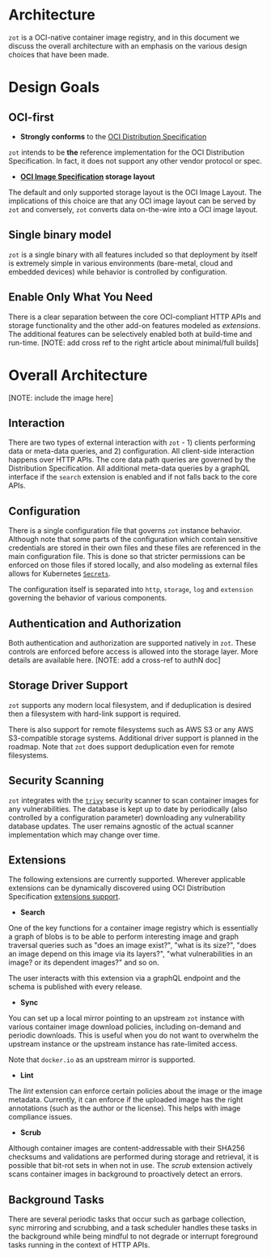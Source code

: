 # Architecture

`zot` is a OCI-native container image registry, and in this document we discuss
the overall architecture with an emphasis on the various design choices that
have been made.

# Design Goals

## OCI-first

* **Strongly conforms** to the [OCI Distribution Specification](https://github.com/opencontainers/distribution-spec)

`zot` intends to be **the** reference implementation for the OCI Distribution
Specification. In fact, it does not support any other vendor protocol or spec.

* **[OCI Image Specification](https://github.com/opencontainers/image-spec) storage layout**

The default and only supported storage layout is the OCI Image Layout. The
implications of this choice are that any OCI image layout can be served by
`zot` and conversely, `zot` converts data on-the-wire into a OCI image
layout.

## Single binary model

`zot` is a single binary with all features included so that deployment by
itself is extremely simple in various environments (bare-metal, cloud and
embedded devices) while behavior is controlled by configuration.

## Enable Only What You Need

There is a clear separation between the core OCI-compliant HTTP APIs and
storage functionality and the other add-on features modeled as _extensions_.
The additional features can be selectively enabled both at build-time and run-time.
[NOTE: add cross ref to the right article about minimal/full builds]

# Overall Architecture

[NOTE: include the image here]

## Interaction

There are two types of external interaction with `zot` - 1) clients performing
data or meta-data queries, and 2) configuration. All client-side interaction
happens over HTTP APIs. The core data path queries are governed by the
Distribution Specification. All additional meta-data queries by a graphQL
interface if the `search` extension is enabled and if not falls back to the
core APIs.

## Configuration

There is a single configuration file that governs `zot` instance behavior.
Although note that some parts of the configuration which contain sensitive
credentials are stored in their own files and these files are referenced in the
main configuration file. This is done so that stricter permissions can be
enforced on those files if stored locally, and also modeling as external files
allows for Kubernetes
[`Secrets`](https://kubernetes.io/docs/concepts/configuration/secret/).

The configuration itself is separated into `http`, `storage`, `log` and
`extension` governing the behavior of various components.

## Authentication and Authorization

Both authentication and authorization are supported natively in `zot`. These
controls are enforced before access is allowed into the storage layer. More
details are available here. [NOTE: add a cross-ref to authN doc]

## Storage Driver Support

`zot` supports any modern local filesystem, and if deduplication is desired
then a filesystem with hard-link support is required.

There is also support for remote filesystems such as AWS S3 or any AWS
S3-compatible storage systems. Additional driver support is planned in the roadmap.
Note that `zot` does support deduplication even for remote filesystems.

## Security Scanning

`zot` integrates with the [`trivy`](https://github.com/aquasecurity/trivy)
security scanner to scan container images for any vulnerabilities. The database
is kept up to date by periodically (also controlled by a configuration
parameter) downloading any vulnerability database updates. The user remains
agnostic of the actual scanner implementation which may change over time.

## Extensions

The following extensions are currently supported. Wherever applicable
extensions can be dynamically discovered using OCI Distribution Specification
[extensions support](https://github.com/opencontainers/distribution-spec/tree/main/extensions).

* **Search**

One of the key functions for a container image registry which is essentially a
graph of blobs is to be able to perform interesting image and graph traversal
queries such as "does an image exist?", "what is its size?", "does an image
depend on this image via its layers?", "what vulnerabilities in an image? or
its dependent images?" and so on.

The user interacts with this extension via a graphQL endpoint and the schema is
published with every release.

* **Sync**

You can set up a local mirror pointing to an upstream `zot` instance with
various container image download policies, including on-demand and periodic
downloads. This is useful when you do not want to overwhelm the upstream
instance or the upstream instance has rate-limited access. 

Note that `docker.io` as an upstream mirror is supported.

* **Lint**

The _lint_ extension can enforce certain policies about the image or the image
metadata. Currently, it can enforce if the uploaded image has the right
annotations (such as the author or the license). This helps with image
compliance issues.

* **Scrub**

Although container images are content-addressable with their SHA256 checksums
and validations are performed during storage and retrieval, it is possible that
bit-rot sets in when not in use. The _scrub_ extension actively scans container
images in background to proactively detect an errors.

## Background Tasks

There are several periodic tasks that occur such as garbage collection, sync
mirroring and scrubbing, and a task scheduler handles these tasks in the
background while being mindful to not degrade or interrupt foreground tasks
running in the context of HTTP APIs.
